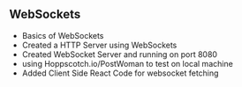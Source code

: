  ## WebSockets 

 - Basics of WebSockets
 - Created a HTTP Server using WebSockets
 - Created WebSocket Server and running on port 8080
 - using Hoppscotch.io/PostWoman to test on local machine
 - Added Client Side React Code for websocket fetching 
